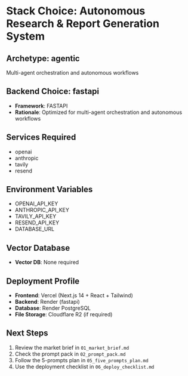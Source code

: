 # Stack Choice: Autonomous Research & Report Generation System

## Archetype: agentic
Multi-agent orchestration and autonomous workflows

## Backend Choice: fastapi
- **Framework**: FASTAPI
- **Rationale**: Optimized for multi-agent orchestration and autonomous workflows

## Services Required
- openai
- anthropic
- tavily
- resend

## Environment Variables
- OPENAI_API_KEY
- ANTHROPIC_API_KEY
- TAVILY_API_KEY
- RESEND_API_KEY
- DATABASE_URL

## Vector Database
- **Vector DB**: None required

## Deployment Profile
- **Frontend**: Vercel (Next.js 14 + React + Tailwind)
- **Backend**: Render (fastapi)
- **Database**: Render PostgreSQL
- **File Storage**: Cloudflare R2 (if required)

## Next Steps
1. Review the market brief in `01_market_brief.md`
2. Check the prompt pack in `02_prompt_pack.md`
3. Follow the 5-prompts plan in `05_five_prompts_plan.md`
4. Use the deployment checklist in `06_deploy_checklist.md`
